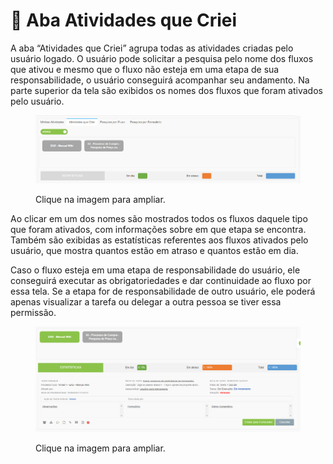 # 🔹 Aba Atividades que Criei

A aba “Atividades que Criei” agrupa todas as atividades criadas pelo usuário logado. O usuário pode solicitar a pesquisa pelo nome dos fluxos que ativou e mesmo que o fluxo não esteja em uma etapa de sua responsabilidade, o usuário conseguirá acompanhar seu andamento. Na parte superior da tela são exibidos os nomes dos fluxos que foram ativados pelo usuário.

<figure><img src="../../.gitbook/assets/criei01.png" alt=""><figcaption><p>Clique na imagem para ampliar.</p></figcaption></figure>

Ao clicar em um dos nomes são mostrados todos os fluxos daquele tipo que foram ativados, com informações sobre em que etapa se encontra. Também são exibidas as estatísticas referentes aos fluxos ativados pelo usuário, que mostra quantos estão em atraso e quantos estão em dia.  &#x20;

Caso o fluxo esteja em uma etapa de responsabilidade do usuário, ele conseguirá executar as obrigatoriedades e dar continuidade ao fluxo por essa tela. Se a etapa for de responsabilidade de outro usuário, ele poderá apenas visualizar a tarefa ou delegar a outra pessoa se tiver essa permissão.&#x20;

<figure><img src="../../.gitbook/assets/criei02.png" alt=""><figcaption><p>Clique na imagem para ampliar.</p></figcaption></figure>
